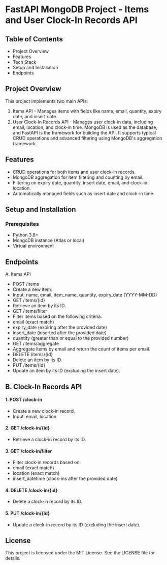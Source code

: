 # FastAPI MongoDB Project - Items and User Clock-In Records API

## Table of Contents
* Project Overview
* Features
* Tech Stack
* Setup and Installation
* Endpoints

## Project Overview
This project implements two main APIs:

1. Items API - Manages items with fields like name, email, quantity, expiry date, and insert date.
2. User Clock-In Records API - Manages user clock-in data, including email, location, and clock-in time.
MongoDB is used as the database, and FastAPI is the framework for building the API. It supports typical CRUD operations and advanced filtering using MongoDB's aggregation framework.

## Features
* CRUD operations for both items and user clock-in records.
* MongoDB aggregation for item filtering and counting by email.
* Filtering on expiry date, quantity, insert date, email, and clock-in location.
* Automatically managed fields such as insert date and clock-in time.

## Setup and Installation
### Prerequisites
* Python 3.8+
* MongoDB instance (Atlas or local)
* Virtual environment

## Endpoints
A. Items API
* POST /items
* Create a new item.
* Input: name, email, item_name, quantity, expiry_date (YYYY-MM-DD)
* GET /items/{id}
* Retrieve an item by its ID.
* GET /items/filter
* Filter items based on the following criteria:
* email (exact match)
* expiry_date (expiring after the provided date)
* insert_date (inserted after the provided date)
* quantity (greater than or equal to the provided number)
* GET /items/aggregate
* Aggregate items by email and return the count of items per email.
* DELETE /items/{id}
* Delete an item by its ID.
* PUT /items/{id}
* Update an item by its ID (excluding the insert date).

## B. Clock-In Records API
#### 1. POST /clock-in
* Create a new clock-in record.
* Input: email, location
#### 2. GET /clock-in/{id}
* Retrieve a clock-in record by its ID.
#### 3. GET /clock-in/filter
* Filter clock-in records based on:
* email (exact match)
* location (exact match)
* insert_datetime (clock-ins after the provided date)
#### 4. DELETE /clock-in/{id}
* Delete a clock-in record by its ID.
#### 5. PUT /clock-in/{id}
* Update a clock-in record by its ID (excluding the insert date).

## License
This project is licensed under the MIT License. See the LICENSE file for details.
